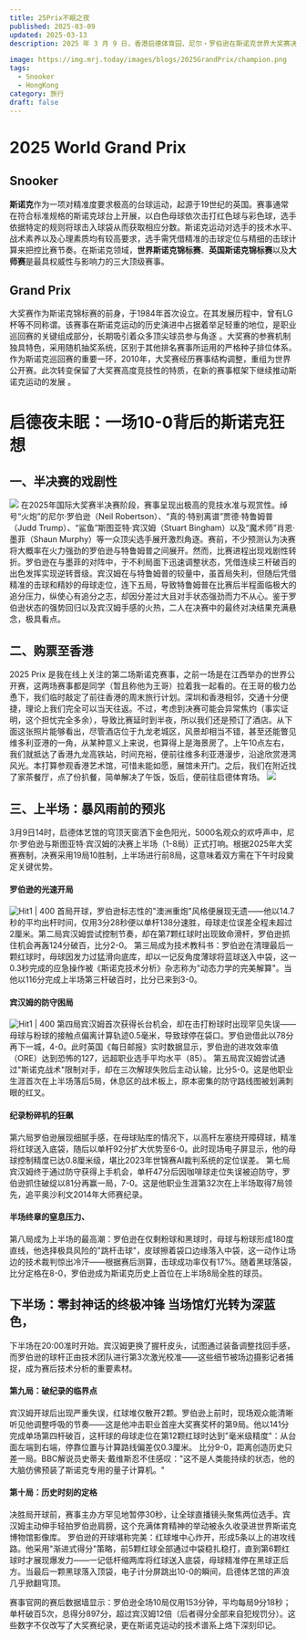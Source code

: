 ```yaml
---
title: 25Prix不眠之夜
published: 2025-03-09
updated: 2025-03-13
description: 2025 年 3 月 9 日，香港启德体育园，尼尔・罗伯逊在斯诺克世界大奖赛决赛中，以 10 - 0 零封斯图尔特・宾汉姆。期间宾汉姆曾做出多杆优秀防守，也凭借高难度球几次上手，却屡屡丢失关键球。罗伯逊抓住机会，毫不手软，最终强势夺冠。​

image: https://img.mrj.today/images/blogs/2025GrandPrix/champion.png
tags:
  - Snooker
  - HongKong
category: 旅行
draft: false
---
```

# 2025 World Grand Prix
## Snooker
**斯诺克**作为一项对精准度要求极高的台球运动，起源于19世纪的英国。赛事通常在符合标准规格的斯诺克球台上开展，以白色母球依次击打红色球与彩色球，选手依据特定的规则将球击入球袋从而获取相应分数。斯诺克运动对选手的技术水平、战术素养以及心理素质均有较高要求，选手需凭借精准的击球定位与精细的击球计算来把控比赛节奏。在斯诺克领域，**世界斯诺克锦标赛**、**英国斯诺克锦标赛**以及**大师赛**是最具权威性与影响力的三大顶级赛事。 

## Grand Prix
大奖赛作为斯诺克锦标赛的前身，于1984年首次设立。在其发展历程中，曾有LG杯等不同称谓。该赛事在斯诺克运动的历史演进中占据着举足轻重的地位，是职业巡回赛的关键组成部分，长期吸引着众多顶尖球员参与角逐 。大奖赛的参赛机制独具特色，采用随机抽奖系统，区别于其他排名赛事所运用的严格种子排位体系。作为斯诺克巡回赛的重要一环，2010年，大奖赛经历赛事结构调整，重组为世界公开赛。此次转变保留了大奖赛高度竞技性的特质，在新的赛事框架下继续推动斯诺克运动的发展 。 

# 启德夜未眠：一场10-0背后的斯诺克狂想  
## 一、半决赛的戏剧性 
![](https://img.mrj.today/images/blogs/2025GrandPrix/Vs.png)
在2025年国际大奖赛半决赛阶段，赛事呈现出极高的竞技水准与观赏性。绰号“火炮”的尼尔·罗伯逊（Neil Robertson）、“真的·特别离谱”贾德·特鲁姆普（Judd Trump）、“鲨鱼”斯图亚特·宾汉姆（Stuart Bingham）以及“魔术师”肖恩·墨菲（Shaun Murphy）等一众顶尖选手展开激烈角逐。赛前，不少预测认为决赛将大概率在火力强劲的罗伯逊与特鲁姆普之间展开。然而，比赛进程出现戏剧性转折。罗伯逊在与墨菲的对阵中，于不利局面下迅速调整状态，凭借连续三杆破百的出色发挥实现逆转晋级。宾汉姆在与特鲁姆普的较量中，虽首局失利，但随后凭借精准的击球和精妙的母球走位，连下五局，导致特鲁姆普在比赛后半程面临极大的追分压力，纵使心有追分之志，却因分差过大且对手状态强劲而力不从心。鉴于罗伯逊状态的强势回归以及宾汉姆手感的火热，二人在决赛中的最终对决结果充满悬念，极具看点。 

## 二、购票至香港
2025 Prix 是我在线上关注的第二场斯诺克赛事，之前一场是在江西举办的世界公开赛，这两场赛事都是同学（暂且称他为王哥）拉着我一起看的。在王哥的极力怂恿下，我们临时敲定了前往香港的周末旅行计划。深圳和香港相邻，交通十分便捷，理论上我们完全可以当天往返。不过，考虑到决赛可能会异常焦灼（事实证明，这个担忧完全多余），导致比赛延时到半夜，所以我们还是预订了酒店。从下面这张照片能够看出，尽管酒店位于九龙老城区，风景却相当不错，甚至还能瞥见维多利亚港的一角，从某种意义上来说，也算得上是海景房了。上午10点左右，我们就抵达了香港九龙高铁站，时间充裕，便前往维多利亚港漫步，沿途欣赏港湾风光。本打算参观香港艺术馆，可惜未能如愿，展馆未开门。之后，我们在附近找了家茶餐厅，点了份扒餐，简单解决了午饭，饭后，便前往启德体育场。
![](https://img.mrj.today/images/blogs/2025GrandPrix/Hotel.png)

##  三、上半场：暴风雨前的预兆
3月9日14时，启德体艺馆的穹顶天窗洒下金色阳光，5000名观众的欢呼声中，尼尔·罗伯逊与斯图亚特·宾汉姆的决赛上半场（1-8局）正式打响。根据2025年大奖赛赛制，决赛采用19局10胜制，上半场进行前8局，这意味着双方需在下午时段奠定关键优势。 
####  罗伯逊的光速开局
![Hit1 | 400](https://img.mrj.today/images/blogs/2025GrandPrix/hit2.jpg)
首局开球，罗伯逊标志性的"澳洲重炮"风格便展现无遗——他以14.7秒的平均出杆时间，仅用3分28秒便以单杆138分速胜，母球走位误差全程未超过2厘米。第二局宾汉姆尝试控制节奏，却在第7颗红球时出现致命滑杆，罗伯逊抓住机会再轰124分破百，比分2-0。 第三局成为技术教科书：罗伯逊在清理最后一颗红球时，母球因发力过猛滑向底库，却以一记反角度薄球将蓝球送入中袋，这一0.3秒完成的应急操作被《斯诺克技术分析》杂志称为"动态力学的完美解算"。当他以116分完成上半场第三杆破百时，比分已来到3-0。 
#### 宾汉姆的防守困局
![Hit1 | 400](https://img.mrj.today/images/blogs/2025GrandPrix/hit1.jpg)
第四局宾汉姆首次获得长台机会，却在击打粉球时出现罕见失误——母球与粉球的接触点偏离计算轨迹0.5毫米，导致球停在袋口。罗伯逊借此以78分再下一城，4-0。此时英国《每日邮报》实时数据显示，罗伯逊的进攻效率值（ORE）达到恐怖的127，远超职业选手平均水平（85）。 第五局宾汉姆尝试通过"斯诺克战术"限制对手，却在三次解球失败后主动认输，比分5-0。这是他职业生涯首次在上半场落后5局，休息区的战术板上，原本密集的防守路线图被划满刺眼的红叉。 
#### 纪录粉碎机的狂飙
第六局罗伯逊展现细腻手感，在母球贴库的情况下，以高杆左塞绕开障碍球，精准将红球送入底袋，随后以单杆92分扩大优势至6-0。此时现场电子屏显示，他的母球控制精度已达0.8厘米级，堪比2023年世锦赛AI裁判系统的定位误差。 第七局宾汉姆终于通过防守获得上手机会，单杆47分后因咖啡球走位失误被迫防守，罗伯逊抓住破绽以81分再赢一局，7-0。这是他职业生涯第32次在上半场取得7局领先，追平奥沙利文2014年大师赛纪录。 
#### 半场终章的窒息压力、
第八局成为上半场的最高潮：罗伯逊在仅剩粉球和黑球时，母球与粉球形成180度直线，他选择极具风险的"跳杆击球"，皮球擦着袋口边缘落入中袋，这一动作让场边的技术裁判惊出冷汗——根据赛后测算，击球成功率仅有17%。随着黑球落袋，比分定格在8-0，罗伯逊成为斯诺克历史上首位在上半场8局全胜的球员。 

## 下半场：零封神话的终极冲锋 当场馆灯光转为深蓝色，
下半场在20:00准时开始。宾汉姆更换了握杆皮头，试图通过装备调整找回手感，而罗伯逊的球杆正由技术团队进行第3次激光校准——这些细节被场边摄影记者捕捉，成为赛后技术分析的重要素材。 
#### 第九局：破纪录的临界点
宾汉姆开球后出现严重失误，红球堆仅散开2颗。罗伯逊上前时，现场观众能清晰听见他调整呼吸的节奏——这是他冲击职业首座大奖赛奖杯的第9局。他以141分完成单场第四杆破百，这杆球的母球走位在第12颗红球时达到"毫米级精度"：从台面左端到右端，停靠位置与计算路线偏差仅0.3厘米。 比分9-0，距离创造历史只差一局。BBC解说员史蒂夫·戴维斯忍不住感叹："这不是人类能持续的状态，他的大脑仿佛预装了斯诺克专用的量子计算机。" 
#### 第十局：历史时刻的定格 
决胜局开球前，赛事主办方罕见地暂停30秒，让全球直播镜头聚焦两位选手。宾汉姆主动伸手轻拍罗伯逊肩膀，这个充满体育精神的举动被永久收录进世界斯诺克博物馆影像库。 罗伯逊的开球堪称完美：红球堆中心炸开，形成5条以上的进攻线路。他采用"渐进式得分"策略，前5颗红球全部通过中袋稳扎稳打，直到第6颗红球时才展现爆发力——一记低杆缩两库将红球送入底袋，母球精准停在黑球正后方。当最后一颗黑球落入顶袋，电子计分屏跳出10-0的瞬间，启德体艺馆的声浪几乎掀翻穹顶。 

 赛事官网的赛后数据墙显示：罗伯逊全场10局仅用153分钟，平均每局9分18秒；单杆破百5次，总得分897分，超过宾汉姆12倍（后者得分全部来自犯规罚分）。这些数字不仅改写了大奖赛纪录，更在斯诺克运动的技术谱系上烙下深刻印记。
